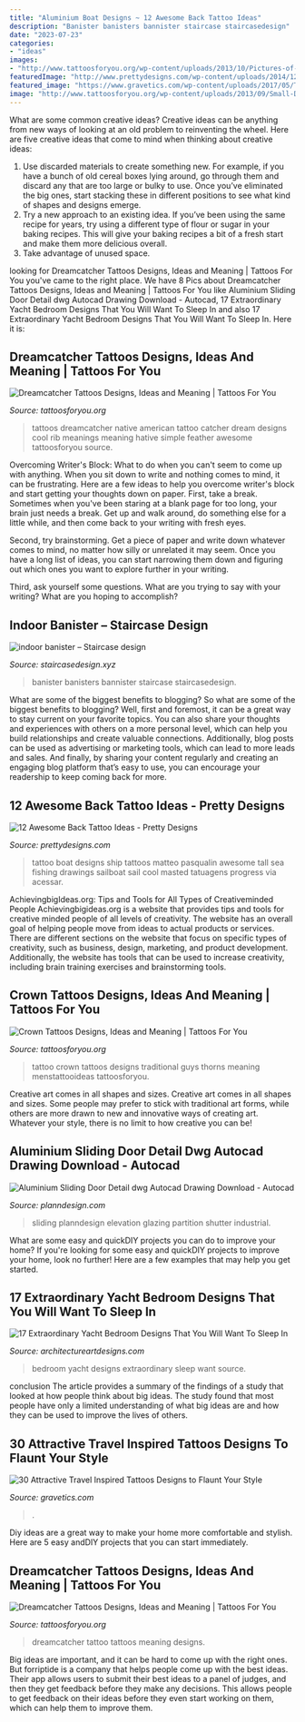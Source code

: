 ```yaml
---
title: "Aluminium Boat Designs ~ 12 Awesome Back Tattoo Ideas"
description: "Banister banisters bannister staircase staircasedesign"
date: "2023-07-23"
categories:
- "ideas"
images:
- "http://www.tattoosforyou.org/wp-content/uploads/2013/10/Pictures-of-Crown-Tattoos.jpg"
featuredImage: "http://www.prettydesigns.com/wp-content/uploads/2014/12/Boat-Back-Tattoo.jpg"
featured_image: "https://www.gravetics.com/wp-content/uploads/2017/05/Travel-Inspired-Tattoos-traveltattoos.jpg"
image: "http://www.tattoosforyou.org/wp-content/uploads/2013/09/Small-Dreamcatcher-Tattoo.jpg"
---
```



What are some common creative ideas?
Creative ideas can be anything from new ways of looking at an old problem to reinventing the wheel. Here are five creative ideas that come to mind when thinking about creative ideas: 
1. Use discarded materials to create something new. For example, if you have a bunch of old cereal boxes lying around, go through them and discard any that are too large or bulky to use. Once you’ve eliminated the big ones, start stacking these in different positions to see what kind of shapes and designs emerge.
2. Try a new approach to an existing idea. If you’ve been using the same recipe for years, try using a different type of flour or sugar in your baking recipes. This will give your baking recipes a bit of a fresh start and make them more delicious overall.
3. Take advantage of unused space.

	

		
looking for Dreamcatcher Tattoos Designs, Ideas and Meaning | Tattoos For You you've came to the right place. We have 8 Pics about Dreamcatcher Tattoos Designs, Ideas and Meaning | Tattoos For You like Aluminium Sliding Door Detail dwg Autocad Drawing Download - Autocad, 17 Extraordinary Yacht Bedroom Designs That You Will Want To Sleep In and also 17 Extraordinary Yacht Bedroom Designs That You Will Want To Sleep In. Here it is:
		
    
## Dreamcatcher Tattoos Designs, Ideas And Meaning | Tattoos For You

<img loading=lazy src="https://www.tattoosforyou.org/wp-content/uploads/2013/09/Dreamcatcher-Rib-Tattoo.jpg" onerror="this.onerror=null;this.src='https://tse2.mm.bing.net/th?id=OIP.1c62OuBvJSYYVVbtOVP0qAHaJ4&amp;pid=15.1';" alt="Dreamcatcher Tattoos Designs, Ideas and Meaning | Tattoos For You">

_Source: tattoosforyou.org_

>tattoos dreamcatcher native american tattoo catcher dream designs cool rib meanings meaning hative simple feather awesome tattoosforyou source. 

	

Overcoming Writer's Block: What to do when you can't seem to come up with anything.
When you sit down to write and nothing comes to mind, it can be frustrating. Here are a few ideas to help you overcome writer's block and start getting your thoughts down on paper.
First, take a break. Sometimes when you've been staring at a blank page for too long, your brain just needs a break. Get up and walk around, do something else for a little while, and then come back to your writing with fresh eyes.

Second, try brainstorming. Get a piece of paper and write down whatever comes to mind, no matter how silly or unrelated it may seem. Once you have a long list of ideas, you can start narrowing them down and figuring out which ones you want to explore further in your writing.

Third, ask yourself some questions. What are you trying to say with your writing? What are you hoping to accomplish?

    
## Indoor Banister – Staircase Design

<img loading=lazy src="http://staircasedesign.xyz/wp-content/uploads/2017/05/indoor-banister_0.jpg" onerror="this.onerror=null;this.src='https://tse2.mm.bing.net/th?id=OIP.kEatVPxIvSvUIFJnomGcRQHaFj&amp;pid=15.1';" alt="indoor banister – Staircase design">

_Source: staircasedesign.xyz_

>banister banisters bannister staircase staircasedesign. 

	

What are some of the biggest benefits to blogging?
So what are some of the biggest benefits to blogging? Well, first and foremost, it can be a great way to stay current on your favorite topics. You can also share your thoughts and experiences with others on a more personal level, which can help you build relationships and create valuable connections. Additionally, blog posts can be used as advertising or marketing tools, which can lead to more leads and sales. And finally, by sharing your content regularly and creating an engaging blog platform that’s easy to use, you can encourage your readership to keep coming back for more.

    
## 12 Awesome Back Tattoo Ideas - Pretty Designs

<img loading=lazy src="http://www.prettydesigns.com/wp-content/uploads/2014/12/Boat-Back-Tattoo.jpg" onerror="this.onerror=null;this.src='https://tse2.mm.bing.net/th?id=OIP.hBV2ubZnDJgIPd2QMQ3eXgHaMO&amp;pid=15.1';" alt="12 Awesome Back Tattoo Ideas - Pretty Designs">

_Source: prettydesigns.com_

>tattoo boat designs ship tattoos matteo pasqualin awesome tall sea fishing drawings sailboat sail cool masted tatuagens progress via acessar. 

	

AchievingbigIdeas.org: Tips and Tools for All Types of Creativeminded People
Achievingbigideas.org is a website that provides tips and tools for creative minded people of all levels of creativity. The website has an overall goal of helping people move from ideas to actual products or services. There are different sections on the website that focus on specific types of creativity, such as business, design, marketing, and product development. Additionally, the website has tools that can be used to increase creativity, including brain training exercises and brainstorming tools.

    
## Crown Tattoos Designs, Ideas And Meaning | Tattoos For You

<img loading=lazy src="http://www.tattoosforyou.org/wp-content/uploads/2013/10/Pictures-of-Crown-Tattoos.jpg" onerror="this.onerror=null;this.src='https://tse4.mm.bing.net/th?id=OIP.qBFaMrKEUKwT1anKtT7mnQHaLH&amp;pid=15.1';" alt="Crown Tattoos Designs, Ideas and Meaning | Tattoos For You">

_Source: tattoosforyou.org_

>tattoo crown tattoos designs traditional guys thorns meaning menstattooideas tattoosforyou. 

	

Creative art comes in all shapes and sizes.
Creative art comes in all shapes and sizes. Some people may prefer to stick with traditional art forms, while others are more drawn to new and innovative ways of creating art. Whatever your style, there is no limit to how creative you can be!

    
## Aluminium Sliding Door Detail Dwg Autocad Drawing Download - Autocad

<img loading=lazy src="https://www.planndesign.com/sites/default/files/styles/1200x620/public/2019/11/aluminium-sliding-door-detail-dwg-autocad-drawing-download.jpg?itok=ZYSJw3_9" onerror="this.onerror=null;this.src='https://tse2.mm.bing.net/th?id=OIP.E8wQWPiw_FCYfb2yZAgZYwHaD0&amp;pid=15.1';" alt="Aluminium Sliding Door Detail dwg Autocad Drawing Download - Autocad">

_Source: planndesign.com_

>sliding planndesign elevation glazing partition shutter industrial. 

	

What are some easy and quickDIY projects you can do to improve your home?
If you're looking for some easy and quickDIY projects to improve your home, look no further! Here are a few examples that may help you get started.

    
## 17 Extraordinary Yacht Bedroom Designs That You Will Want To Sleep In

<img loading=lazy src="http://www.architectureartdesigns.com/wp-content/uploads/2015/07/232-630x430.jpg" onerror="this.onerror=null;this.src='https://tse1.mm.bing.net/th?id=OIP.ooTFgrxewQAtajNNqJrhygHaFD&amp;pid=15.1';" alt="17 Extraordinary Yacht Bedroom Designs That You Will Want To Sleep In">

_Source: architectureartdesigns.com_

>bedroom yacht designs extraordinary sleep want source. 

	

conclusion
The article provides a summary of the findings of a study that looked at how people think about big ideas. The study found that most people have only a limited understanding of what big ideas are and how they can be used to improve the lives of others.

    
## 30 Attractive Travel Inspired Tattoos Designs To Flaunt Your Style

<img loading=lazy src="https://www.gravetics.com/wp-content/uploads/2017/05/Travel-Inspired-Tattoos-traveltattoos.jpg" onerror="this.onerror=null;this.src='https://tse4.mm.bing.net/th?id=OIP.yTyGJTRYgikZIdKT6xT1YQHaHa&amp;pid=15.1';" alt="30 Attractive Travel Inspired Tattoos Designs to Flaunt Your Style">

_Source: gravetics.com_

>. 

	

Diy ideas are a great way to make your home more comfortable and stylish. Here are 5 easy andDIY projects that you can start immediately.

    
## Dreamcatcher Tattoos Designs, Ideas And Meaning | Tattoos For You

<img loading=lazy src="http://www.tattoosforyou.org/wp-content/uploads/2013/09/Small-Dreamcatcher-Tattoo.jpg" onerror="this.onerror=null;this.src='https://tse2.mm.bing.net/th?id=OIP.Q6AV3ULSeOHsuD5KJxDu1AHaLE&amp;pid=15.1';" alt="Dreamcatcher Tattoos Designs, Ideas and Meaning | Tattoos For You">

_Source: tattoosforyou.org_

>dreamcatcher tattoo tattoos meaning designs. 

	

Big ideas are important, and it can be hard to come up with the right ones. But forriptide is a company that helps people come up with the best ideas. Their app allows users to submit their best ideas to a panel of judges, and then they get feedback before they make any decisions. This allows people to get feedback on their ideas before they even start working on them, which can help them to improve them.

